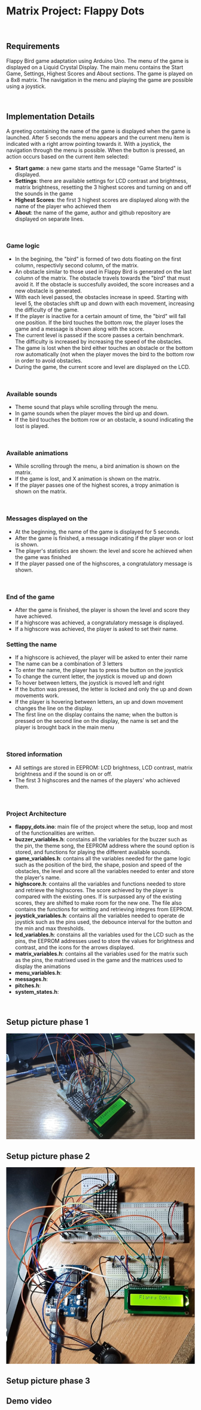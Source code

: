 # Matrix Project: Flappy Dots
<br/>

## Requirements

Flappy Bird game adaptation using Arduino Uno. 
The menu of the game is displayed on a Liquid Crystal Display. The main menu contains the Start Game, Settings, Highest Scores and About sections. 
The game is played on a 8x8 matrix.
The navigation in the menu and playing the game are possible using a joystick. 

<br/>

## Implementation Details

A greeting containing the name of the game is displayed when the game is launched. After 5 seconds the menu appears and the current menu item is indicated with a right arrow pointing towards it. With a joystick, the navigation through the menu is possible. When the button is pressed, an action occurs based on the current item selected: 

- **Start game**: a new game starts and the message "Game Started" is displayed.
- **Settings**: there are available settings for LCD contrast and brightness, matrix brightness, resetting the 3 highest scores and turning on and off the sounds in the game
- **Highest Scores**: the first 3 highest scores are displayed along with the name of the player who achieved them
- **About**: the name of the game, author and github repository are displayed on separate lines. 

<br/>

### Game logic
- In the begining, the "bird" is formed of two dots floating on the first column, respectivly second column, of the matrix. 
- An obstacle similar to those used in Flappy Bird is generated on the last column of the matrix. The obstacle travels towards the "bird" that must avoid it. If the obstacle is succesfully avoided, the score increases and a new obstacle is generated.
- With each level passed, the obstacles increase in speed. Starting with level 5, the obstacles shift up and down with each movement, increasing the difficulty of the game.
- If the player is inactive for a certain amount of time, the "bird" will fall one position. If the bird touches the bottom row, the player loses the game and a message is shown along with the score. 
- The current level is passed if the score passes a certain benchmark. The difficulty is increased by increasing the speed of the obstacles. 
- The game is lost when the bird either touches an obstacle or the bottom row automatically (not when the player moves the bird to the bottom row in order to avoid obstacles.
- During the game, the current score and level are displayed on the LCD.

<br/>

### Available sounds
- Theme sound that plays while scrolling through the menu.
- In game sounds when the player moves the bird up and down.
- If the bird touches the bottom row or an obstacle, a sound indicating the lost is played.

<br/>

### Available animations 
- While scrolling through the menu, a bird animation is shown on the matrix.
- If the game is lost, and X animation is shown on the matrix.
- If the player passes one of the highest scores, a tropy animation is shown on the matrix.

<br/>

### Messages displayed on the 
- At the beginning, the name of the game is displayed for 5 seconds.
- After the game is finished, a message indicating if the player won or lost is shown.
- The player's statistics are shown: the level and score he achieved when the game was finished
- If the player passed one of the highscores, a congratulatory message is shown.

<br/>

### End of the game
- After the game is finished, the player is shown the level and score they have achieved.
- If a highscore was achieved, a congratulatory message is displayed.
- If a highscore was achieved, the player is asked to set their name.

### Setting the name
- If a highscore is achieved, the player will be asked to enter their name
- The name can be a combination of 3 letters
- To enter the name, the player has to press the button on the joystick
- To change the current letter, the joystick is moved up and down
- To hover between letters, the joystick is moved left and right
- If the button was pressed, the letter is locked and only the up and down movements work.
- If the player is hovering between letters, an up and down movement changes the line on the display. 
- The first line on the display contains the name; when the button is pressed on the second line on the display, the name is set and the player is brought back in the main menu

<br/>

### Stored information
- All settings are stored in EEPROM: LCD brightness, LCD contrast, matrix brightness and if the sound is on or off.
- The first 3 highscores and the names of the players' who achieved them.

<br/>

### Project Architecture
- **flappy_dots.ino**: main file of the project where the setup, loop and most of the functionalities are written.
- **buzzer_variables.h**: constains all the variables for the buzzer such as the pin, the theme song, the EEPROM address where the sound option is stored, and functions for playing the different available sounds.
- **game_variables.h**: contains all the variables needed for the game logic such as the position of the bird, the shape, posion and speed of the obstacles, the level and score all the variables needed to enter and store the player's name.
- **highscore.h**: contains all the variables and functions needed to store and retrieve the highscores. The score achieved by the player is compared with the existing ones. If is surpassed any of the existing scores, they are shifted to make room for the new one. The file also contains the functions for writting and retrieving integres from EEPROM. 
- **joystick_variables.h**: contains all the variables needed to operate de joystick such as the pins used, the debounce interval for the button and the min and max thresholds.
- **lcd_variables.h**: constains all the variables used for the LCD such as the pins, the EEPROM addresses used to store the values for brightness and contrast, and the icons for the arrows displayed. 
- **matrix_variables.h**: contains all the variables used for the matrix such as the pins, the matrixed used in the game and the matrices used to display the animations
- **menu_variables.h**: 
- **messages.h**:
- **pitches.h**:
- **system_states.h**:

<br/>

## Setup picture phase 1
![](https://github.com/StefaniaCarutasu/Flappy-Dots/blob/main/setup_pictures/setup_picture_phase1.jpeg)

## Setup picture phase 2
![](https://github.com/StefaniaCarutasu/Flappy-Dots/blob/main/setup_pictures/setup_picture_phase2.jpeg)

## Setup picture phase 3

## Demo video
[]()

